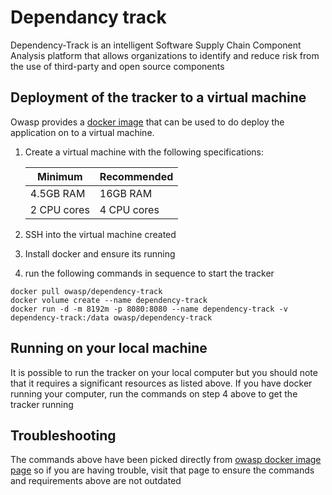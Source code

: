 # Dependancy track
Dependency-Track is an intelligent Software Supply Chain Component Analysis platform
that allows organizations to identify and reduce risk from the use of third-party and open source components

## Deployment of the tracker to a virtual machine
Owasp provides a [docker image](https://hub.docker.com/r/owasp/dependency-track) that can be used to do deploy the application on to a virtual machine.

1. Create a virtual machine with the following specifications:

      | Minimum     | Recommended |
      |-------------|-------------|
      | 4.5GB RAM   | 16GB RAM    |
      | 2 CPU cores | 4 CPU cores |

2. SSH into the virtual machine created
3. Install docker and ensure its running
4. run the following commands in sequence to start the tracker

```shell
docker pull owasp/dependency-track
docker volume create --name dependency-track
docker run -d -m 8192m -p 8080:8080 --name dependency-track -v dependency-track:/data owasp/dependency-track
```
## Running on your local machine
It is possible to run the tracker on your local computer but you should note that it requires a significant resources as listed above.
If you have docker running your computer, run the commands on step 4 above to get the tracker running

## Troubleshooting
The commands above have been picked directly from   [owasp docker image page](https://hub.docker.com/r/owasp/dependency-track) so if you
are having trouble, visit that page to ensure the commands and requirements above are not outdated
